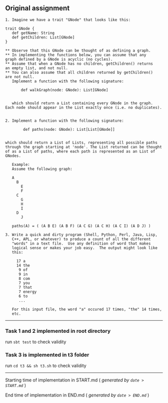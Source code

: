 ## Original assignment
```
1. Imagine we have a trait "GNode" that looks like this:

trait GNode {
   def getName: String
   def getChildren: List[GNode]
}

** Observe that this GNode can be thought of as defining a graph.
** In implementing the functions below, you can assume that any
graph defined by a GNode is acyclic (no cycles).
** Assume that when a GNode has no children, getChildren() returns
an empty list, and not null.
** You can also assume that all children returned by getChildren()
are not null.
   Implement a function with the following signature:

       def walkGraph(node: GNode): List[GNode]


   which should return a List containing every GNode in the graph. Each node should appear in the List exactly once (i.e. no duplicates).

 
2. Implement a function with the following signature:

        def paths(node: GNode): List[List[GNode]]


which should return a List of Lists, representing all possible paths through the graph starting at 'node'. The List returned can be thought of as a List of paths, where each path is represented as an List of GNodes.

   Example:
   Assume the following graph:

   A
     B
       E
       F
     C
       G
       H
       I
     D
       J

   paths(A) = ( (A B E) (A B F) (A C G) (A C H) (A C I) (A D J) )

3. Write a quick and dirty program (Shell, Python, Perl, Java, Lisp,
   C++, APL, or whatever) to produce a count of all the different
   "words" in a text file.  Use any definition of word that makes
   logical sense or makes your job easy.  The output might look like
   this:

     17 a
     14 the
      9 of
      9 in
      8 com
      7 you
      7 that
      7 energy
      6 to
      ...

   For this input file, the word "a" occured 17 times, "the" 14 times,
   etc.
```

------

### Task 1 and 2 implemented in root directory

run `sbt test` to check validity

### Task 3 is implemented in t3 folder

run `cd t3 && sh t3.sh` to check validity

------

Starting time of implementation in START.md ( *generated by `date > START.md`* )

End time of implementation in END.md ( *generated by `date > END.md`* )

